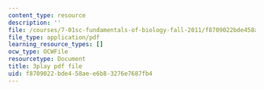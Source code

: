 ```yaml
---
content_type: resource
description: ''
file: /courses/7-01sc-fundamentals-of-biology-fall-2011/f8709022bde458aee6b83276e7687fb4_reYwbnuhFU0.pdf
file_type: application/pdf
learning_resource_types: []
ocw_type: OCWFile
resourcetype: Document
title: 3play pdf file
uid: f8709022-bde4-58ae-e6b8-3276e7687fb4
---
```


